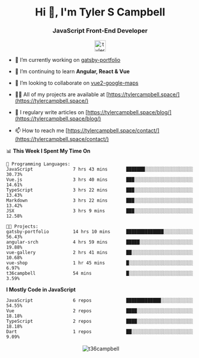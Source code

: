 <h1 align="center">Hi 👋, I'm Tyler S Campbell</h1>
<h3 align="center">JavaScript Front-End Developer</h3>
<p align="center">
<a href="https://linkedin.com/in/tyler-campbell36" target="blank"><img align="center" src="https://cdn.jsdelivr.net/npm/simple-icons@3.0.1/icons/linkedin.svg" alt="tyler-campbell36" height="30" width="30" /></a>
</p>

- 🔭 I’m currently working on [gatsby-portfolio](https://github.com/t36campbell/gatsby-portfolio)

- 🌱 I’m continuing to learn **Angular, React & Vue**

- 👯 I’m looking to collaborate on [vue2-google-maps](https://github.com/Jeson-gk/vue2-google-maps)

- 👨‍💻 All of my projects are available at [https://tylercampbell.space/](https://tylercampbell.space/)

- 📝 I regulary write articles on [https://tylercampbell.space/blog/](https://tylercampbell.space/blog/)

- 📫 How to reach me [https://tylercampbell.space/contact/](https://tylercampbell.space/contact/)

<!--START_SECTION:waka-->
📊 **This Week I Spent My Time On** 

```text
💬 Programming Languages: 
JavaScript               7 hrs 43 mins       ███████░░░░░░░░░░░░░░░░░░   30.73% 
Vue.js                   3 hrs 40 mins       ███░░░░░░░░░░░░░░░░░░░░░░   14.61% 
TypeScript               3 hrs 22 mins       ███░░░░░░░░░░░░░░░░░░░░░░   13.43% 
Markdown                 3 hrs 22 mins       ███░░░░░░░░░░░░░░░░░░░░░░   13.42% 
JSX                      3 hrs 9 mins        ███░░░░░░░░░░░░░░░░░░░░░░   12.58%

🐱‍💻 Projects: 
gatsby-portfolio         14 hrs 10 mins      ██████████████░░░░░░░░░░░   56.43% 
angular-srch             4 hrs 59 mins       █████░░░░░░░░░░░░░░░░░░░░   19.88% 
vue-gallery              2 hrs 41 mins       ██░░░░░░░░░░░░░░░░░░░░░░░   10.68% 
vue-shop                 1 hr 45 mins        █░░░░░░░░░░░░░░░░░░░░░░░░   6.97% 
t36campbell              54 mins             █░░░░░░░░░░░░░░░░░░░░░░░░   3.59%

```

**I Mostly Code in JavaScript** 

```text
JavaScript               6 repos             █████████████░░░░░░░░░░░░   54.55% 
Vue                      2 repos             ████░░░░░░░░░░░░░░░░░░░░░   18.18% 
TypeScript               2 repos             ████░░░░░░░░░░░░░░░░░░░░░   18.18% 
Dart                     1 repos             ██░░░░░░░░░░░░░░░░░░░░░░░   9.09%

```



<!--END_SECTION:waka-->

<p align="center">&nbsp;<img align="center" src="https://github-readme-stats.vercel.app/api?username=t36campbell&show_icons=true" alt="t36campbell" /></p>

